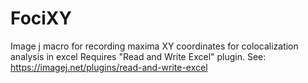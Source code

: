 # FociXY
Image j macro for recording maxima XY coordinates for colocalization analysis in excel
Requires "Read and Write Excel" plugin. See: https://imagej.net/plugins/read-and-write-excel
